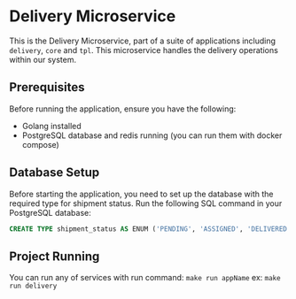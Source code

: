 # Delivery Microservice

This is the Delivery Microservice, part of a suite of applications including `delivery`, `core` and `tpl`. This microservice handles the delivery operations within our system.

## Prerequisites

Before running the application, ensure you have the following:

- Golang installed
- PostgreSQL database and redis running (you can run them with docker compose) 

## Database Setup

Before starting the application, you need to set up the database with the required type for shipment status. Run the following SQL command in your PostgreSQL database:

```sql
CREATE TYPE shipment_status AS ENUM ('PENDING', 'ASSIGNED', 'DELIVERED', 'CANCELED', 'QUEUED');
```

## Project Running

You can run any of services with run command: `make run appName`
ex: `make run delivery` 